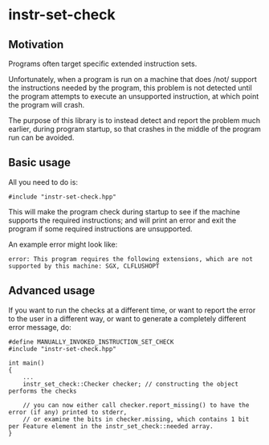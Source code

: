 # instr-set-check

## Motivation

Programs often target specific extended instruction sets.

Unfortunately, when a program is run on a machine that does /not/ support the instructions needed by the program,
this problem is not detected until the program attempts to execute an unsupported instruction, at which point the program will crash.

The purpose of this library is to instead detect and report the problem much earlier, during program startup, so that crashes in
the middle of the program run can be avoided.

## Basic usage

All you need to do is:

    #include "instr-set-check.hpp"

This will make the program check during startup to see if the machine supports the required instructions;
and will print an error and exit the program if some required instructions are unsupported.

An example error might look like:

    error: This program requires the following extensions, which are not supported by this machine: SGX, CLFLUSHOPT

## Advanced usage

If you want to run the checks at a different time, or want to report the error to the user in a different way, or want to generate a completely different error message, do:

    #define MANUALLY_INVOKED_INSTRUCTION_SET_CHECK
    #include "instr-set-check.hpp"

    int main()
    {
        ...
        instr_set_check::Checker checker; // constructing the object performs the checks

        // you can now either call checker.report_missing() to have the error (if any) printed to stderr,
        // or examine the bits in checker.missing, which contains 1 bit per Feature element in the instr_set_check::needed array.
    }

